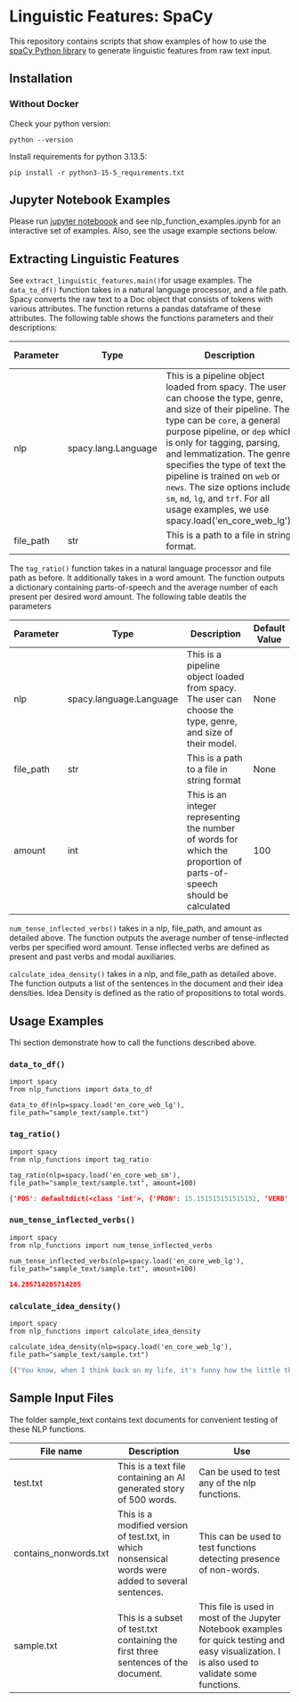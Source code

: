 # Linguistic Features: SpaCy
This repository contains scripts that show examples of how to use the [spaCy Python library](https://spacy.io/usage/linguistic-features) to generate linguistic features from raw text input.

## Installation
### Without Docker
Check your python version:
```doctest
python --version
```
Install requirements for python 3.13.5:
```
pip install -r python3-15-5_requirements.txt
```

## Jupyter Notebook Examples
Please run [jupyter noteboook](https://docs.jupyter.org/en/latest/running.html) and see nlp_function_examples.ipynb for an interactive set of examples. Also, see the usage example sections below.

## Extracting Linguistic Features
See `extract_linguistic_features.main()`for usage examples. The `data_to_df()` function takes in a natural language processor, and a file path. Spacy converts the raw text to a Doc object that consists of tokens with various attributes. The function returns a pandas dataframe of these attributes. The following table shows the functions parameters and their descriptions:

| Parameter | Type                | Description                                                                                                                                                                                                                                                                                                                                                                                                                           | Default Value |
|-----------|---------------------|---------------------------------------------------------------------------------------------------------------------------------------------------------------------------------------------------------------------------------------------------------------------------------------------------------------------------------------------------------------------------------------------------------------------------------------|---------------|
| nlp       | spacy.lang.Language | This is a pipeline object loaded from spacy. The user can choose the type, genre, and size of their pipeline. The type can be `core`, a general purpose pipeline, or `dep` which is only for tagging, parsing, and lemmatization. The genre specifies the type of text the pipeline is trained on `web` or `news`. The size options include `sm`, `md`, `lg`, and `trf`. For all usage examples, we use spacy.load('en_core_web_lg'). | None          |
| file_path | str                 | This is a path to a file in string format.                                                                                                                                                                                                                                                                                                                                                                                            | None          |

The `tag_ratio()` function takes in a natural language processor and file path as before. It additionally takes in a word amount. The function outputs a dictionary containing parts-of-speech and the average number of each present per desired word amount. The following table deatils the parameters

| Parameter | Type                    | Description                                                                                                          | Default Value |
|-----------|-------------------------|----------------------------------------------------------------------------------------------------------------------|---------------|
| nlp       | spacy.language.Language | This is a pipeline object loaded from spacy. The user can choose the type, genre, and size of their model.           | None          |
| file_path | str                     | This is a path to a file in string format                                                                            | None          |
| amount    | int                     | This is an integer representing the number of words for which the proportion of parts-of-speech should be calculated | 100           |

`num_tense_inflected_verbs()` takes in a nlp, file_path, and amount as detailed above. The function outputs the average number of tense-inflected verbs per specified word amount. Tense inflected verbs are defined as present and past verbs and modal auxiliaries.

`calculate_idea_density()` takes in a nlp, and file_path as detailed above. The function outputs a list of the sentences in the document and their idea densities. Idea Density is defined as the ratio of propositions to total words.

## Usage Examples
Thi section demonstrate how to call the functions described above.
### `data_to_df()`
```doctest
import spacy
from nlp_functions import data_to_df

data_to_df(nlp=spacy.load('en_core_web_lg'), file_path="sample_text/sample.txt")
```
### `tag_ratio()`
```doctest
import spacy
from nlp_functions import tag_ratio

tag_ratio(nlp=spacy.load('en_core_web_sm'), file_path="sample_text/sample.txt", amount=100)
```
```json
{'POS': defaultdict(<class 'int'>, {'PRON': 15.151515151515152, 'VERB': 13.636363636363635, 'PUNCT': 12.121212121212121, 'SCONJ': 4.545454545454546, 'ADV': 7.575757575757576, 'ADP': 9.090909090909092, 'NOUN': 15.151515151515152, 'AUX': 3.0303030303030303, 'ADJ': 6.0606060606060606, 'DET': 7.575757575757576, 'PROPN': 1.5151515151515151, 'PART': 1.5151515151515151, 'CCONJ': 1.5151515151515151, 'NUM': 1.5151515151515151}), 'TAG': defaultdict(<class 'int'>, {'PRP': 9.090909090909092, 'VBP': 4.545454545454546, ',': 7.575757575757576, 'WRB': 4.545454545454546, 'RB': 9.090909090909092, 'IN': 7.575757575757576, 'PRP$': 3.0303030303030303, 'NN': 12.121212121212121, 'VBZ': 1.5151515151515151, 'JJ': 6.0606060606060606, 'DT': 7.575757575757576, 'NNS': 4.545454545454546, 'VB': 1.5151515151515151, 'WP': 1.5151515151515151, '.': 4.545454545454546, 'VBD': 6.0606060606060606, 'RP': 1.5151515151515151, 'VBN': 1.5151515151515151, 'NNP': 1.5151515151515151, 'VBG': 1.5151515151515151, 'CC': 1.5151515151515151, 'CD': 1.5151515151515151})}
```

### `num_tense_inflected_verbs()`
```doctest
import spacy
from nlp_functions import num_tense_inflected_verbs

num_tense_inflected_verbs(nlp=spacy.load('en_core_web_lg'), file_path="sample_text/sample.txt", amount=100)
```
```json
14.285714285714285
```
### `calculate_idea_density()`
```doctest
import spacy
from nlp_functions import calculate_idea_density

calculate_idea_density(nlp=spacy.load('en_core_web_lg'), file_path="sample_text/sample.txt")
```
```json
[("You know, when I think back on my life, it's funny how the little things really shape who you become.", 0.55), ('I grew up in this small town called Ridgewood, tucked away in the countryside.', 0.5714285714285714), ("It wasn't much just rolling hills, a couple of farms, and one main street with a diner where everyone knew your name.", 0.4090909090909091)]
```

## Sample Input Files
The folder sample_text contains text documents for convenient testing of these NLP functions.

| File name             | Description                                                                                         | Use                                                                                                                                             |
|-----------------------|-----------------------------------------------------------------------------------------------------|-------------------------------------------------------------------------------------------------------------------------------------------------|
| test.txt              | This is a text file containing an AI generated story of 500 words.                                  | Can be used to test any of the nlp functions.                                                                                                   |
| contains_nonwords.txt | This is a modified version of test.txt, in which nonsensical words were added to several sentences. | This can be used to test functions detecting presence of non-words.                                                                             |
| sample.txt            | This is a subset of test.txt containing the first three sentences of the document.                  | This file is used in most of the Jupyter Notebook examples for quick testing and easy visualization. I is also used to validate some functions. |
